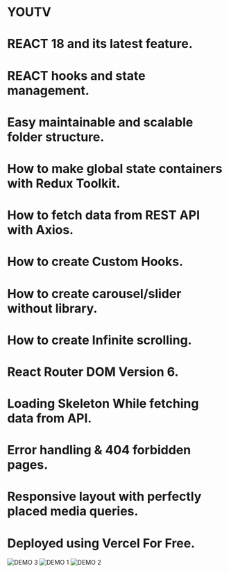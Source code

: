 # YOUTV



# REACT 18 and its latest feature.

# REACT hooks and state management.

# Easy maintainable and scalable folder structure.

# How to make global state containers with Redux Toolkit.

# How to fetch data from REST API with Axios.

# How to create Custom Hooks.

# How to create carousel/slider without library.

# How to create Infinite scrolling.

# React Router DOM Version 6. 

# Loading Skeleton While fetching data from API.

# Error handling & 404 forbidden pages.

# Responsive layout with perfectly placed media queries.

# Deployed using Vercel For Free.


![DEMO 3](https://user-images.githubusercontent.com/92502144/219870872-598c8b22-38b8-46c8-8510-b62ffef69ef4.png)
![DEMO 1](https://user-images.githubusercontent.com/92502144/219870868-abf81775-6986-405c-9e0f-1c19de1c9075.png)
![DEMO 2](https://user-images.githubusercontent.com/92502144/219870870-f1cb3b32-ae33-4205-864b-7f8b7b455b3a.png)
